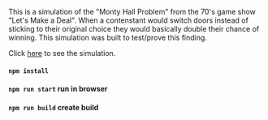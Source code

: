 This is a simulation of the "Monty Hall Problem" from the 70's game show "Let's Make a Deal".  When a contenstant would switch doors instead of sticking to their original choice they would basically double their chance of winning.  This simulation was built to test/prove this finding.

Click [here](https://matthewmp.github.io/monty-hall-problem/) to see the simulation.

#### `npm install`

#### `npm run start` run in browser

#### `npm run build` create build